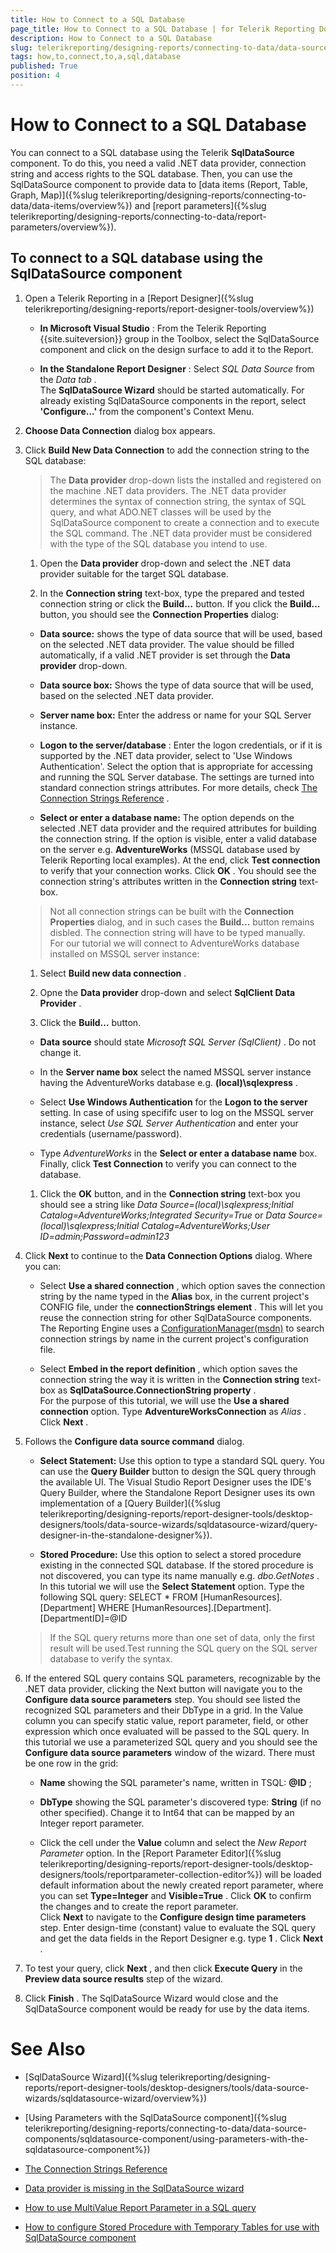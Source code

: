 ```yaml
---
title: How to Connect to a SQL Database
page_title: How to Connect to a SQL Database | for Telerik Reporting Documentation
description: How to Connect to a SQL Database
slug: telerikreporting/designing-reports/connecting-to-data/data-source-components/sqldatasource-component/how-to-connect-to-a-sql-database
tags: how,to,connect,to,a,sql,database
published: True
position: 4
---
```


# How to Connect to a SQL Database



You can connect to a SQL database using the Telerik         __SqlDataSource__  component. To do this, you need a valid .NET data provider, connection string and access         rights to the SQL database. Then, you can use the SqlDataSource component         to provide data to [data items (Report, Table, Graph, Map)]({%slug telerikreporting/designing-reports/connecting-to-data/data-items/overview%})         and [report parameters]({%slug telerikreporting/designing-reports/connecting-to-data/report-parameters/overview%}).       

## To connect to a SQL database using the SqlDataSource component

1. Open a Telerik Reporting in a [Report Designer]({%slug telerikreporting/designing-reports/report-designer-tools/overview%})
   + __In Microsoft Visual Studio__ : From the Telerik Reporting {{site.suiteversion}} group in the Toolbox, select the                   SqlDataSource component and click on the design surface to add it to the Report.                 

   + __In the Standalone Report Designer__ : Select *SQL Data Source*  from the *Data tab* .                 
    The __SqlDataSource Wizard__  should be started automatically. For already existing SqlDataSource components in the report, select               __'Configure...'__  from the component's Context Menu.             

1. __Choose Data Connection__  dialog box appears.             

1. Click __Build New Data Connection__  to add the connection string to the SQL database:             

    >The  __Data provider__  drop-down lists the installed and registered on the machine .NET data providers.                 The .NET data provider determines the syntax of connection string, the syntax of SQL query,                 and what ADO.NET classes will be used by the SqlDataSource component to create a connection and to execute the SQL command.               The .NET data provider must be considered with the type of the SQL database you intend to use.

   1. Open the __Data provider__  drop-down and select the .NET data provider suitable for the target SQL database.                 

   1. In the __Connection string__  text-box, type the prepared and tested connection string                   or click the __Build...__  button.                 If you click the __Build...__  button, you should see the __Connection Properties__  dialog:                 

   + __Data source:__  shows the type of data source that will be used, based on the selected .NET data provider.                       The value should be filled automatically, if a valid .NET provider is set through the __Data provider__  drop-down.                     

   + __Data source box:__  Shows the type of data source that will be used, based on the selected .NET data provider.                     

   + __Server name box:__  Enter the address or name for your SQL Server instance.                     

   + __Logon to the server/database__ : Enter the logon credentials, or if it is supported by the .NET data provider,                       select to 'Use Windows Authentication'. Select the option that is appropriate for accessing and running the SQL Server database.                       The settings are turned into standard connection strings attributes. For more details, check  [The Connection Strings Reference](https://www.connectionstrings.com/) .                     

   + __Select or enter a database name:__  The option depends on the selected .NET data provider and the required attributes for building the connection string.                       If the option is visible, enter a valid database on the server e.g. __AdventureWorks__  (MSSQL database used by Telerik Reporting local examples).                     At the end, click __Test connection__  to verify that your connection works.                   Click __OK__ . You should see the connection string's attributes written in the __Connection string__  text-box.                 

   >Not all connection strings can be built with the  __Connection Properties__  dialog,                     and in such cases the  __Build...__  button remains disbled. The connection string will have to be typed manually.                   
    For our tutorial we will connect to AdventureWorks database installed on MSSQL server instance:
   1. Select __Build new data connection__ .                 

   1. Opne the __Data provider__  drop-down and select __SqlClient Data Provider__ .                 

   1. Click the __Build...__  button.                 

   + __Data source__  should state *Microsoft SQL Server (SqlClient)* . Do not change it.                     

   + In the __Server name box__  select the named MSSQL server instance having the AdventureWorks database                       e.g. __(local)\sqlexpress__ .                     

   + Select __Use Windows Authentication__  for the __Logon to the server__  setting.                       In case of using specififc user to log on the MSSQL server instance, select *Use SQL Server Authentication*                        and enter your credentials (username/password).                     

   + Type *AdventureWorks*  in the __Select or enter a database name__  box.                     Finally, click __Test Connection__  to verify you can connect to the database.                 

   1. Click the __OK__  button, and in the __Connection string__  text-box you should see a string like                   *Data Source=(local)\sqlexpress;Initial Catalog=AdventureWorks;Integrated Security=True*                    or *Data Source=(local)\sqlexpress;Initial Catalog=AdventureWorks;User ID=admin;Password=admin123* 

1. Click __Next__                to continue to the __Data Connection Options__  dialog. Where you can:             
   + Select __Use a shared connection__ , which option saves the connection string by the name typed in the __Alias__  box, in the current project's CONFIG file,                   under the __connectionStrings element__ .                 This will let you reuse the connection string for other SqlDataSource components. The Reporting Engine uses a  [ConfigurationManager(msdn)](https://msdn.microsoft.com/en-us/library/system.configuration.configurationmanager(v=vs.110).aspx)  to search connection strings by name in the current project's configuration file.                 

   + Select __Embed in the report definition__ , which option saves the connection string                   the way it is written in the __Connection string__  text-box as __SqlDataSource.ConnectionString property__ .                 
    For the purpose of this tutorial, we will use the __Use a shared connection__  option.               Type __AdventureWorksConnection__  as *Alias* .                 Click __Next__ .             

1. Follows the __Configure data source command__  dialog.             
   + __Select Statement:__  Use this option to type a standard SQL query.                   You can use the __Query Builder__  button to design the SQL query through the available UI.                 The Visual Studio Report Designer uses the IDE's Query Builder,                   where the Standalone Report Designer uses its own implementation of a [Query Builder]({%slug telerikreporting/designing-reports/report-designer-tools/desktop-designers/tools/data-source-wizards/sqldatasource-wizard/query-designer-in-the-standalone-designer%}).                 

   + __Stored Procedure:__  Use this option to select a stored procedure existing in the connected SQL database.                   If the stored procedure is not discovered, you can type its name manually e.g. *dbo.GetNotes* .                 
    In this tutorial we will use the __Select Statement__  option. Type the following SQL query:                 SELECT * FROM [HumanResources].[Department] WHERE [HumanResources].[Department].[DepartmentID]=@ID

    >If the SQL query returns more than one set of data, only the first result will be used.Test running the SQL query on the SQL server database to verify the syntax.

1. If the entered SQL query contains SQL parameters, recognizable by the .NET data provider, clicking the Next button will navigate you to the               __Configure data source parameters__  step. You should see listed the recognized SQL parameters and their DbType in a grid.               In the Value column you can specify static value, report parameter, field, or other expression which once evaluated will be passed to the SQL query.                 In this tutorial we use a parameterized SQL query and you should see the __Configure data source parameters__  window of the wizard.               There must be one row in the grid:             
   + __Name__  showing the SQL parameter's name, written in TSQL: __@ID__ ;                 

   + __DbType__  showing the SQL parameter's discovered type: __String__  (if no other specified).                   Change it to Int64 that can be mapped by an Integer report parameter.                 

   + Click the cell under the __Value__  column and select the *New Report Parameter*  option.                   In the [Report Parameter Editor]({%slug telerikreporting/designing-reports/report-designer-tools/desktop-designers/tools/reportparameter-collection-editor%}) will be loaded default information about the newly created report parameter,                   where you can set __Type=Integer__  and __Visible=True__ .                   Click __OK__  to confirm the changes and to create the report parameter.                 
    Click __Next__  to navigate to the __Configure design time parameters__  step.               Enter design-time (constant) value to evaluate the SQL query and get the data fields in the Report Designer e.g. type __1__ .                 Click __Next__ .             

1. To test your query, click __Next__ , and then               click __Execute Query__  in the __Preview data source results__  step of the wizard.             

1. Click __Finish__ . The SqlDataSource Wizard would close               and the SqlDataSource component would be ready for use by the data               items.             

# See Also

 * [SqlDataSource Wizard]({%slug telerikreporting/designing-reports/report-designer-tools/desktop-designers/tools/data-source-wizards/sqldatasource-wizard/overview%})

 * [Using Parameters with the SqlDataSource component]({%slug telerikreporting/designing-reports/connecting-to-data/data-source-components/sqldatasource-component/using-parameters-with-the-sqldatasource-component%})

 * [The Connection Strings Reference](https://www.connectionstrings.com/)

 * [Data provider is missing in the SqlDataSource wizard](http://www.telerik.com/support/kb/reporting/details/data-provider-is-missing-in-the-sqldatasource-wizard)

 * [How to use MultiValue Report Parameter in a SQL query](http://www.telerik.com/support/kb/reporting/accessing-and-managing-data/details/how-to-use-multivalue-report-parameter-in-a-sql-query)

 * [How to configure Stored Procedure with Temporary Tables for use with SqlDataSource component](http://www.telerik.com/support/kb/reporting/accessing-and-managing-data/details/how-to-configure-stored-procedure-with-temporary-tables-for-use-with-sqldatasource-component)

